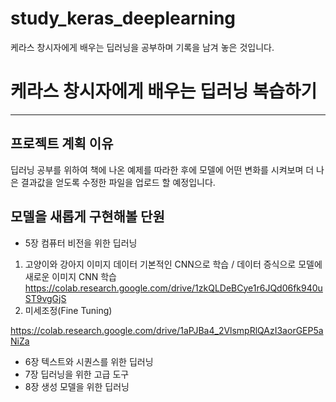 # study_keras_deeplearning
케라스 창시자에게 배우는 딥러닝을 공부하며 기록을 남겨 놓은 것입니다.

# 케라스 창시자에게 배우는 딥러닝 복습하기
---------
## 프로젝트 계획 이유
딥러닝 공부를 위하여 책에 나온 예제를 따라한 후에 모델에 어떤 변화를 시켜보며 더 나은 결과값을 얻도록 수정한 파일을 업로드 할 예정입니다. 

## 모델을 새롭게 구현해볼 단원
* 5장 컴퓨터 비전을 위한 딥러닝
1. 고양이와 강아지 이미지 데이터 기본적인 CNN으로 학습 / 데이터 증식으로 모델에 새로운 이미지 CNN 학습
https://colab.research.google.com/drive/1zkQLDeBCye1r6JQd06fk940uST9vgGjS
2. 미세조정(Fine Tuning)

https://colab.research.google.com/drive/1aPJBa4_2VlsmpRlQAzI3aorGEP5aNiZa
* 6장 텍스트와 시퀀스를 위한 딥러닝
* 7장 딥러닝을 위한 고급 도구
* 8장 생성 모델을 위한 딥러닝
